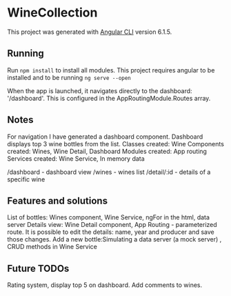 # WineCollection

This project was generated with [Angular CLI](https://github.com/angular/angular-cli) version 6.1.5.


## Running
Run `npm install` to install all modules.
This project requires angular to be installed and to be running `ng serve --open`

When the app is launched, it navigates directly to the dashboard: '/dashboard'. This is configured in the AppRoutingModule.Routes array.

## Notes

For navigation I have generated a dashboard component. Dashboard displays top 3 wine bottles from the list.
Classes created: Wine
Components created: Wines, Wine Detail, Dashboard
Modules created: App routing
Services created: Wine Service, In memory data

/dashboard - dashboard view
/wines - wines list
/detail/:id - details of a specific wine

## Features and solutions
List of bottles: Wines component, Wine Service, ngFor in the html, data server
Details view: Wine Detail component, App Routing - parameterized route. It is possible to edit the details: name, year and producer and save those changes.
Add a new bottle:Simulating a data server (a mock server) , CRUD methods in Wine Service

## Future TODOs

Rating system, display top 5 on dashboard. Add comments to wines.